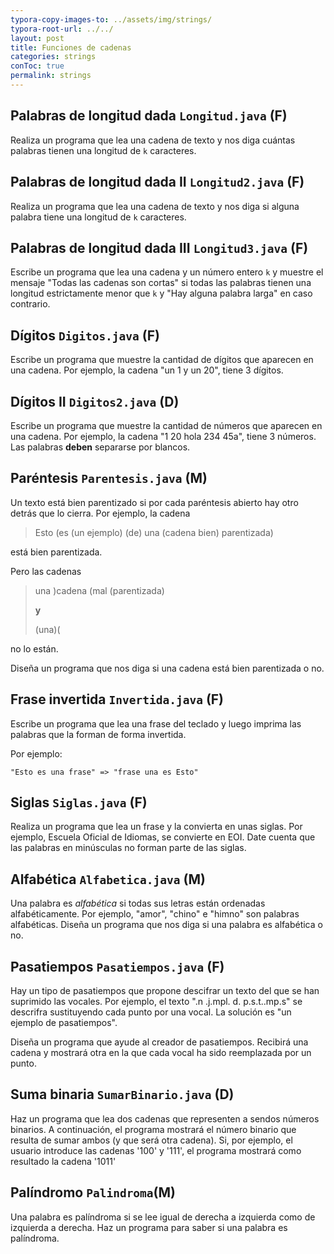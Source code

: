 ```yaml
---
typora-copy-images-to: ../assets/img/strings/
typora-root-url: ../../
layout: post
title: Funciones de cadenas
categories: strings
conToc: true
permalink: strings
---
```


## Palabras de longitud dada `Longitud.java` (F)

Realiza un programa que lea una cadena de texto y nos diga cuántas palabras tienen una longitud de `k` caracteres.

## Palabras de longitud dada II `Longitud2.java` (F)

Realiza un programa que lea una cadena de texto y nos diga si alguna palabra tiene una longitud de `k` caracteres.


## Palabras de longitud dada III `Longitud3.java` (F)

Escribe un programa que lea una cadena y un número entero `k` y muestre el mensaje "Todas las cadenas son cortas" si todas las palabras tienen una longitud estrictamente menor que `k` y "Hay alguna palabra larga" en caso contrario.

## Dígitos `Digitos.java` (F)

Escribe un programa que muestre la cantidad de dígitos que aparecen en una cadena. Por ejemplo, la cadena "un 1 y un 20", tiene 3 dígitos.

## Dígitos II `Digitos2.java` (D)

Escribe un programa que muestre la cantidad de números que aparecen en una cadena. Por ejemplo, la cadena "1  20 hola 234 45a", tiene 3 números. Las palabras **deben** separarse por blancos.

## Paréntesis `Parentesis.java` (M)

Un texto está bien parentizado si por cada paréntesis abierto hay otro detrás que lo cierra. Por ejemplo, la cadena

> Esto \(es \(un ejemplo\) \(de\) una \(cadena bien\) parentizada\)

está bien parentizada.

Pero las cadenas

> una \)cadena \(mal \(parentizada\)
>
> **y**
>
> (una)(

no lo están.

Diseña un programa que nos diga si una cadena está bien parentizada o no.

## Frase invertida `Invertida.java` (F)

Escribe un programa que lea una frase del teclado y luego imprima las palabras que la forman de forma invertida.

Por ejemplo:

```
"Esto es una frase" => "frase una es Esto"  
```
## Siglas `Siglas.java` (F)

Realiza un programa que lea un frase y la convierta en unas siglas. Por ejemplo, Escuela Oficial de Idiomas, se convierte en EOI.
Date cuenta que las palabras en minúsculas no forman parte de las siglas.

## Alfabética `Alfabetica.java` (M)

Una palabra es _alfabética_ si todas sus letras están ordenadas alfabéticamente. Por ejemplo, "amor", "chino" e "himno" son palabras alfabéticas. Diseña un programa que nos diga si una palabra es alfabética o no.

## Pasatiempos `Pasatiempos.java` (F)

Hay un tipo de pasatiempos que propone descifrar un texto del que se han suprimido las vocales. Por ejemplo, el texto ".n .j.mpl. d. p.s.t..mp.s" se descrifra sustituyendo cada punto por una vocal. La solución es "un ejemplo de pasatiempos".

Diseña un programa que ayude al creador de pasatiempos. Recibirá una cadena y mostrará otra en la que cada vocal ha sido reemplazada por un punto.

## Suma binaria `SumarBinario.java` (D)
Haz un programa que lea dos cadenas que representen a sendos números binarios. A continuación, el programa mostrará el número binario que resulta de sumar ambos (y que será otra cadena\). Si, por ejemplo, el usuario introduce las cadenas '100' y '111', el programa mostrará como resultado la cadena '1011'

## Palíndromo `Palindroma`(M)
Una palabra es palíndroma si se lee igual de derecha a izquierda como de izquierda a derecha. Haz un programa para saber si una palabra es palíndroma.





